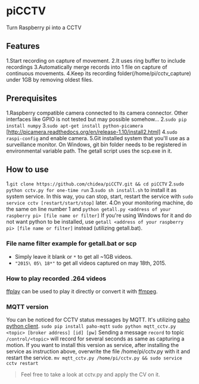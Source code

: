 # piCCTV
Turn Raspberry pi into a CCTV

## Features
1.Start recording on capture of movement.
2.It uses ring buffer to include recordings
3.Automatically merge records into 1 file on capture of continuous movements.
4.Keep its recording folder(/home/pi/cctv_capture) under 1GB by removing oldest files.

## Prerequisites
1.Raspberry compatible camera connected to its camera connector. Other interfaces like GPIO is not tested but may possible somehow...
2.`sudo pip install numpy`
3.`sudo apt-get install python-picamera` [http://picamera.readthedocs.org/en/release-1.10/install2.html]
4.`sudo raspi-config` and enable camera.
5.Git installed system that you'll use as a surveillance monitor. On Windows, git bin folder needs to be registered in environmental variable path. The getall script uses the scp.exe in it.

## How to use
1.`git clone https://github.com/chidea/piCCTV.git && cd piCCTV`
2.`sudo python cctv.py for one-time run`
3.`sudo sh install.sh` to install it as system service. In this way, you can stop, start, restart the service with `sudo service cctv [restart/start/stop]` later.
4.On your monitoring machine, do the same on line number 1 and `python getall.py <address of your raspberry pi> [file name or filter]`
  If you're using Windows for it and do not want python to be installed, use `getall <address of your raspberry pi> [file name or filter]` instead (utilizing getall.bat).  

### File name filter example for getall.bat or scp
- Simply leave it blank or `*` to get all ~1GB videos.
- `"2015\ 05\ 18*"` to get all videos captured on may 18th, 2015.

### How to play recorded .264 videos
[ffplay](https://ffmpeg.org/ffplay.html) can be used to play it directly or convert it with [ffmpeg](https://trac.ffmpeg.org/wiki/Encode/H.264).

### MQTT version
You can be noticed for CCTV status messages by MQTT.
It's utilizing [paho python client](http://www.eclipse.org/paho/clients/python/).
`sudo pip install paho-mqtt`
`sudo python mqtt_cctv.py <topic> [broker address] [id] [pw]`
Sending a message `record` to topic `/control/<topic>` will record for several seconds as same as capturing a motion. 
If you want to install this version as service, after installing the service as instruction above, overwrite the file /home/pi/cctv.py with it and restart the service.
`mv mqtt_cctv.py /home/pi/cctv.py && sudo service cctv restart`

> Feel free to take a look at cctv.py and apply the CV on it. 